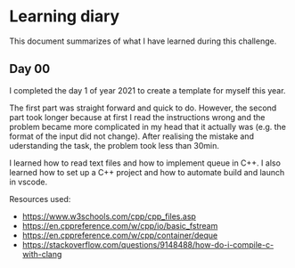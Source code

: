 # Learning diary

This document summarizes of what I have learned during this challenge.

## Day 00

I completed the day 1 of year 2021 to create a template for myself this year.

The first part was straight forward and quick to do. However, the second part took longer because at first I read the instructions wrong and the problem became more complicated in my head that it actually was (e.g. the format of the input did not change). After realising the mistake and uderstanding the task, the problem took less than 30min.

I learned how to read text files and how to implement queue in C++. I also learned how to set up a C++ project and how to automate build and launch in vscode.

Resources used:

* <https://www.w3schools.com/cpp/cpp_files.asp>
* <https://en.cppreference.com/w/cpp/io/basic_fstream>
* <https://en.cppreference.com/w/cpp/container/deque>
* <https://stackoverflow.com/questions/9148488/how-do-i-compile-c-with-clang>
